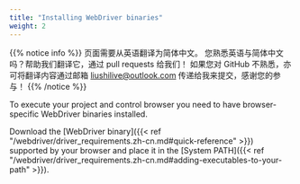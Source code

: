 ```yaml
---
title: "Installing WebDriver binaries"
weight: 2
---
```


{{% notice info %}}
<i class="fas fa-language"></i> 页面需要从英语翻译为简体中文。
您熟悉英语与简体中文吗？帮助我们翻译它，通过 pull requests 给我们！
如果您对 GitHub 不熟悉，亦可将翻译内容通过邮箱 <liushilive@outlook.com> 传递给我来提交，感谢您的参与！
{{% /notice %}}

To execute your project and control browser you need to have
browser-specific WebDriver binaries installed.

Download the [WebDriver binary]({{< ref "/webdriver/driver_requirements.zh-cn.md#quick-reference" >}})
supported by your browser and place it in the
[System PATH]({{< ref "/webdriver/driver_requirements.zh-cn.md#adding-executables-to-your-path" >}}).